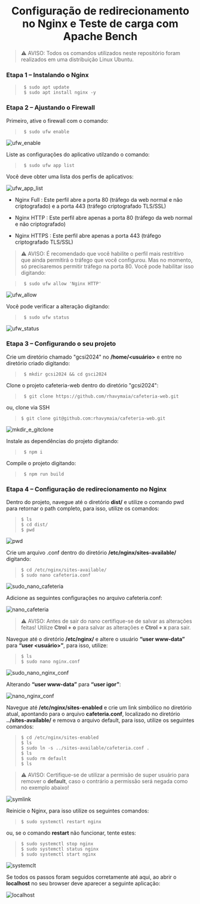 <h1 align="center">Configuração de redirecionamento no Nginx e Teste de carga com Apache Bench</h1>

> ⚠️ AVISO: Todos os comandos utilizados neste repositório foram realizados em uma distribuição Linux Ubuntu.


### Etapa 1 – Instalando o Nginx

>      $ sudo apt update
>      $ sudo apt install nginx -y

### Etapa 2 – Ajustando o Firewall

Primeiro, ative o firewall com o comando:
    
>      $ sudo ufw enable

  ![ufw_enable](assets/ufw_enable.png)

Liste as configurações do aplicativo utilzando o comando:

>      $ sudo ufw app list

Você deve obter uma lista dos perfis de aplicativos:

  ![ufw_app_list](assets/ufw_app_list.png)

- Nginx Full : Este perfil abre a porta 80 (tráfego da web normal e não criptografado) e a porta 443 (tráfego criptografado TLS/SSL)

- Nginx HTTP : Este perfil abre apenas a porta 80 (tráfego da web normal e não criptografado)

- Nginx HTTPS : Este perfil abre apenas a porta 443 (tráfego criptografado TLS/SSL)

> ⚠️ AVISO: É recomendado que você habilite o perfil mais restritivo que ainda permitirá o tráfego que você configurou. Mas no momento, só precisaremos permitir tráfego na porta 80.
Você pode habilitar isso digitando:

>      $ sudo ufw allow 'Nginx HTTP'

  ![ufw_allow](assets/ufw_allow.png)

Você pode verificar a alteração digitando:

>      $ sudo ufw status

  ![ufw_status](assets/ufw_status.png)

  ### Etapa 3 – Configurando o seu projeto
Crie um diretório chamado "gcsi2024" no **/home/<usuário>** e entre no diretório criado digitando:

>      $ mkdir gcsi2024 && cd gsci2024

Clone o projeto cafeteria-web dentro do diretório "gcsi2024":

>      $ git clone https://github.com/rhavymaia/cafeteria-web.git

   ou, clone via SSH

>     $ git clone git@github.com:rhavymaia/cafeteria-web.git

  ![mkdir_e_gitclone](assets/mkdir_e_gitclone.png)

Instale as dependências do projeto digitando:

>      $ npm i

Compile o projeto digitando: 

>      $ npm run build

### Etapa 4 – Configuração de redirecionamento no Nginx

Dentro do projeto, navegue até o diretório **dist/** e utilize o comando pwd para retornar o path completo, para isso, utilize os comandos:

>     $ ls
>     $ cd dist/
>     $ pwd

  ![pwd](assets/pwd.png)

Crie um arquivo .conf dentro do diretório **/etc/nginx/sites-available/** digitando:

>     $ cd /etc/nginx/sites-available/
>     $ sudo nano cafeteria.conf

  ![sudo_nano_cafeteria](assets/sudo_nano_cafeteria_conf.png)

Adicione as seguintes configurações no arquivo cafeteria.conf:

  ![nano_cafeteria](assets/nano_cafeteria_conf.png)

> ⚠️ AVISO: Antes de sair do nano certifique-se de salvar as alterações feitas! Utilize **Ctrol + o** para salvar as alterações e **Ctrol + x** para sair.

Navegue até o diretório **/etc/nginx/** e altere o usuário **“user www-data”** para **“user <usuário>”**, para isso, utilize:
	    
>     $ ls
>     $ sudo nano nginx.conf

  ![sudo_nano_nginx_conf](assets/sudo_nano_nginx_conf.png)

Alterando **“user www-data”** para **“user igor”**:

  ![nano_nginx_conf](assets/nano_nginx_conf.png)

Navegue até **/etc/nginx/sites-enabled** e crie um link simbólico no diretório atual, apontando para o arquivo **cafeteria.conf**, localizado no diretório **../sites-available/** e remova o arquivo default, para isso, utilize os seguintes comandos:

>     $ cd /etc/nginx/sites-enabled
>     $ ls
>     $ sudo ln -s ../sites-available/cafeteria.conf .
>     $ ls
>     $ sudo rm default
>     $ ls
    
> ⚠️ AVISO: Certifique-se de utilizar a permisão de super usuário para remover o **default**, caso o contrário a permissão será negada como no exemplo abaixo!

  ![symlink](assets/symlink.png)

Reinicie o Nginx, para isso utilize os seguintes comandos:

>     $ sudo systemctl restart nginx

ou, se o comando **restart** não funcionar, tente estes: 

>     $ sudo systemctl stop nginx
>     $ sudo systemctl status nginx
>     $ sudo systemctl start nginx

  ![systemclt](assets/systemctl.png)

Se todos os passos foram seguidos corretamente até aqui, ao abrir o **localhost** no seu browser deve aparecer a seguinte aplicação:

  ![localhost](assets/localhost.png)